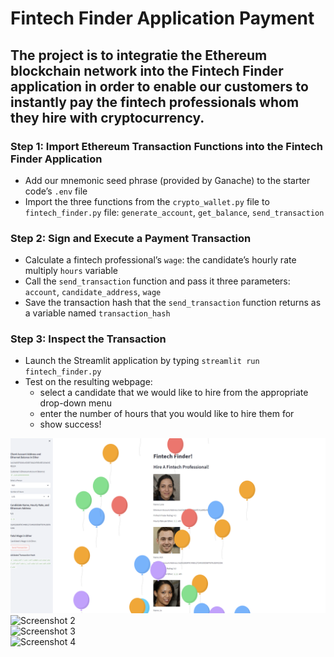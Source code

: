 # Fintech Finder Application Payment

## The project is to integratie the Ethereum blockchain network into the Fintech Finder application in order to enable our customers to instantly pay the fintech professionals whom they hire with cryptocurrency.

### Step 1: Import Ethereum Transaction Functions into the Fintech Finder Application
* Add our mnemonic seed phrase (provided by Ganache) to the starter code’s `.env` file
* Import the three functions from the `crypto_wallet.py` file to `fintech_finder.py` file: `generate_account`, `get_balance`, `send_transaction`

### Step 2: Sign and Execute a Payment Transaction
* Calculate a fintech professional’s `wage`: the candidate’s hourly rate multiply `hours` variable
* Call the `send_transaction` function and pass it three parameters: `account`, `candidate_address`, `wage`
* Save the transaction hash that the `send_transaction` function returns as a variable named `transaction_hash`

### Step 3: Inspect the Transaction
* Launch the Streamlit application by typing `streamlit run fintech_finder.py`
* Test on the resulting webpage:
  - select a candidate that we would like to hire from the appropriate drop-down menu
  - enter the number of hours that you would like to hire them for
  - show success!

![Screenshot 1](success.PNG)
![Screenshot 2](address_balance.PNG)    
![Screenshot 3](transaction_details.PNG)  
![Screenshot 4](recipient’s_address_balance_and_history.PNG)
